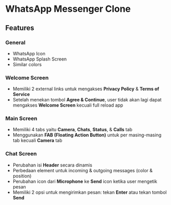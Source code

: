 # WhatsApp Messenger Clone

## Features

### General

- WhatsApp Icon
- WhatsApp Splash Screen
- Similar colors

### Welcome Screen

- Memiliki 2 external links untuk mengakses **Privacy Policy** & **Terms of Service**
- Setelah menekan tombol **Agree & Continue**, user tidak akan lagi dapat mengakses **Welcome Screen** kecuali full reload app

### Main Screen

- Memiliki 4 tabs yaitu **Camera**, **Chats**, **Status**, & **Calls** tab
- Menggunakan **FAB (Floating Action Button)** untuk per masing-masing tab kecuali **Camera** tab

### Chat Screen

- Perubahan isi **Header** secara dinamis
- Perbedaan element untuk incoming & outgoing messages (color & position)
- Perubahan icon dari **Microphone** ke **Send** icon ketika user mengetik pesan
- Memiliki 2 opsi untuk mengirimkan pesan: tekan **Enter** atau tekan tombol **Send**

